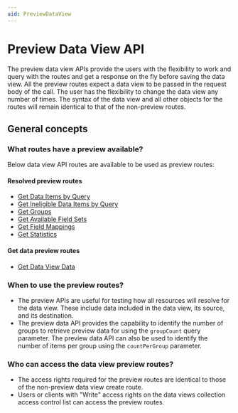 ```yaml
---
uid: PreviewDataView
---
```


# Preview Data View API

The preview data view APIs provide the users with the flexibility to work and query with the routes and get a response on the fly before saving the data view. All the preview routes expect a data view to be passed in the request body of the call. The user has the flexibility to change the data view any number of times. The syntax of the data view and all other objects for the routes will remain identical to that of the non-preview routes.

## General concepts

### What routes have a preview available?
Below data view API routes are available to be used as preview routes:

#### Resolved preview routes
- [Get Data Items by Query](xref:ResolvedDataViewPreviewAPI#GetDataItemsbyQuery)
- [Get Ineligible Data Items by Query](xref:ResolvedDataViewPreviewAPI#GetIneligibleDataItemsbyQuery)
- [Get Groups](xref:ResolvedDataViewPreviewAPI#GetGroups)
- [Get Available Field Sets](xref:ResolvedDataViewPreviewAPI#GetAvailableFieldSets)
- [Get Field Mappings](xref:ResolvedDataViewPreviewAPI#GetFieldMappings)
- [Get Statistics](xref:ResolvedDataViewPreviewAPI#GetStatistics)

#### Get data preview routes
- [Get Data View Data](xref:DataViewsPreviewDataAPI#GetDataViewData)

### When to use the preview routes?
* The preview APIs are useful for testing how all resources will resolve for the data view. These include data included in the data view, its source, and its destination. 
* The preview data API provides the capability to identify the number of groups to retrieve preview data for using the `groupCount` query parameter. The preview data API can also be used to identify the number of items per group using the `countPerGroup` parameter.

### Who can access the data view preview routes?

* The access rights required for the preview routes are identical to those of the non-preview data view create route.
* Users or clients with "Write" access rights on the data views collection access control list can access the preview routes.